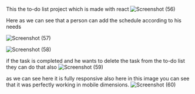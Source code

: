  This the to-do list project which is made with react 
![Screenshot (56)](https://github.com/Bhushan-chanore/To-do_list_react/assets/107235328/dfb436cf-732d-4f7c-999f-458cff36e6d3)

Here as we can see that a person can add the schedule according to his needs 

![Screenshot (57)](https://github.com/Bhushan-chanore/To-do_list_react/assets/107235328/09c50561-d975-47b2-8f96-34386f2665e2)


![Screenshot (58)](https://github.com/Bhushan-chanore/To-do_list_react/assets/107235328/97888ba8-16b0-42eb-8ce5-bfdbae650e40)

if the task is completed and he wants to delete the task from the to-do  list they can do  that also 
![Screenshot (59)](https://github.com/Bhushan-chanore/To-do_list_react/assets/107235328/402f1666-17f8-4eca-9651-2057fe7942f0)

as we can see here it is fully responsive also here in this image you can see that it was perfectly working in mobile dimensions.
![Screenshot (60)](https://github.com/Bhushan-chanore/To-do_list_react/assets/107235328/d089d3d9-0c37-4327-8abd-73b266aef5bc)
